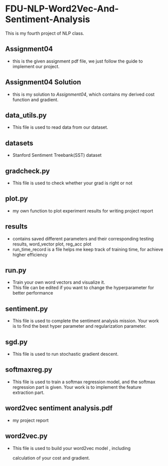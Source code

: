 # FDU-NLP-Word2Vec-And-Sentiment-Analysis
This is my fourth project of NLP class.

## Assignment04

- this is the given assignment pdf file, we just follow the guide to implement our project.

## Assignment04 Solution

- this is my solution to *Assignment04*, which contains my derived cost function and gradient.

## data_utils.py

- This file is used to read data from our dataset. 

## datasets

- Stanford Sentiment Treebank(SST) dataset 

## gradcheck.py

- This file is used to check whether your grad is right or not 

## plot.py

- my own function to plot experiment results for writing project report

## results

- contains saved different parameters and  their corresponding testing results, word_vector plot, reg_acc plot
- run_time_record is a file helps me keep track of training time, for achieve higher efficiency 

## run.py

- Train your own word vectors and visualize it. 
- This file can be edited if you want to change the hyperparameter for better performance

## sentiment.py

- This file is used to complete the sentiment analysis mission. Your work is to find the best hyper parameter and regularization parameter.

## sgd.py

- This file is used to run stochastic gradient descent. 

## softmaxreg.py

- This file is used to train a softmax regression model, and the softmax regression part is given. Your work is to implement the feature extraction part. 

## word2vec sentiment analysis.pdf

- my project report

## word2vec.py

- This file is used to build your word2vec model , including 

  calculation of your cost and gradient. 

